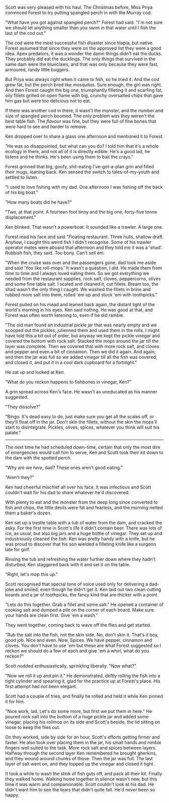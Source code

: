 Scott was very pleased with his haul. The Christmas before, Miss Priya convinced Forest to try putting spangled perch in with the Murray cod. 

"What have you got against spangled perch?" Forest had said. "I'm not sure we should let anything smaller than you swim in that water until I fish the last of the cod out."

The cod were the most successful fish disaster since tilapia, but native. Forest assumed that since they were on the approved list they were a good idea. Apex predators, it was a wonder the damn things didn't eat the ducks. They probably _did_ eat the ducklings. The only things that survived in the same dam were the blueclaws, and that was only because they were fast, armoured, randy little buggers.

But Priya was always right when it came to fish, so he tried it. And the cod grew fat, but the perch bred like mosquitos. Sure enough, the girl was right. And then Forest caught the big one, triumphantly filleting it and scarfing fat, oily fillets grilled on open flame with big, crunchy oversalted chips that gave him gas but were too delicious not to eat.

If there was another cod in there, it wasn't the monster, and the number and size of spangled perch boomed. The only problem was they weren't the best table fish. The _flavour_ was fine, but they were full of fine bones that were hard to see and harder to remove.

Ken dropped over to share a glass one afternoon and mentioned it to Forest. 

"He was so disappointed, but what can you do? I told him that it's a whole ecology in there, and not all of it is directly edible. He's a good lad, he listens and he thinks. He's been using them to bait the crays."

Forest grinned that big, goofy, shit-eating I've-got-a-plan grin and filled their mugs, leaning back. Ken sensed the switch to tales-of-my-youth and settled to listen.

"I used to love fishing with my dad. One afternoon I was fishing off the back of his big boat."

"How many boats did he have?"

"Two, at that point. A fourteen foot tinny and the big one, forty-five tonne displacement."

Ken blinked. That wasn't a powerboat. It sounded like a trawler. A large one.

Forest read his face and said "Floating restaurant. Three hulls, shallow draft. Anyhow, I caught this weird fish I didn't recognise. Some of his trawler operator mates were aboard that afternoon and they told me it was a 'shad'. Rubbish fish, they said. Too bony. Can't sell em.

"When the cruise was over and the passengers gone, dad took me aside and said 'You like roll-mops.' It wasn't a question, I did. He made them from time to time and I always loved eating them. So we got everything we needed from the restaurant supplies, rock salt, cloves, peppercorns, olives and some fine table salt. I scaled and cleaned it, cut fillets. Bream too, the shad wasn't the only thing I caught. We washed the fillets in brine and rubbed more salt into them, rolled 'em up and stuck 'em with toothpicks."

Forest pulled on his mead and leaned back again, the distant light of the world's morning in his eyes. Ken said nothng. He was good at that, and Forest was often worth listening to, even if he did ramble.

"The old man found an industrial pickle jar that was nearly empty and we scooped out the pickles, julienned them and used them in the rolls. I might have told this a bit out of order, but anyway we kept the pickle vinegar and covered the bottom with rock salt. Stacked the mops around the jar till the layer was complete. Then we covered that with more rock salt, and cloves and pepper and even a bit of cinnamon. Then we did it again. And again, and then the jar was full so we added vinegar till all the fish was covered, and closed it, and put it in a cool dark cupboard for a fortnight."

He sat up and looked at Ken.

"What do you reckon happens to fishbones in vinegar, Ken?"

A grin spread across Ken's face. He wasn't as uneducated as his manner suggested.

"They dissolve?"

"Bingo. It's dead easy to do, just make sure you get all the scales off, or they'll float off in the jar. Don't skin the fillets, without the skin the mops'll start to disintegrate. Pickles, olives, spices, whatever you think will suit his palate."

---

The next time he had scheduled down-time, certain that only the most dire of emergencies would call him to serve, Ken and Scott took their kit down to the dam with the spotted perch. 

"Why are we _here_, dad? These ones aren't good eating."

"Aren't they?"

Ken had cheerful mischief all over his face. It was infectious and Scott couldn't wait for his dad to share whatever he'd discovered. 

With plenty to eat and the monster from the deep long since converted to fish and chips, the little devils were fat and fearless, and the morning netted them a baker's dozen.

Ken set up a trestle table with a tub of water from the dam, and cracked the esky. For the first time in Scott's life it didn't contain beer. There was lots of ice, as usual, but also big jars and a huge bottle of vinegar. They set up and industriously cleaned the fish. Ken was pretty handy with a knife, but he was proud to discover that his son wielded a filleting knife like a surgeon late for golf.

Rinsing the tub and refreshing the water further down where they hadn't disturbed, Ken staggered back with it and set it on the table. 

"Right, let's mop this up."

Scott recognised that special tone of voice used only for delivering a dad-joke and smiled, even though he didn't get it. Ken laid out two clean cutting boards and a jar of toothpicks, the fancy kind that are thicker with a point.

"Lets do this together. Grab a fillet and some salt." He opened a container of cooking salt and dumped a pile on the corner of each board. Make sure your hands are clean first. Give 'em a wash." 

They went together, coming back to wave off the flies and get started. 

"Rub the salt into the fish, not the skin side. No, don't skin it. That's it boy, good job. Nice and even. Now, Spices. We have pepper, cinnamon and cloves. You don't have to use 'em but these are what Forest suggested so I reckon we should do a few of each and give 'em a whirl, what do you reckon?"

Scott nodded enthusiastically, sprinkling liberally. "Now what?"

"Now we roll it up and pin it." He demonstrated, deftly rolling the fish into a tight cylinder and spearing it, glad for the practice up at Forest's place. His first attempt had _not_ been elegant.

Scott had a couple of tries, and finally he rolled and held it while Ken pinned it for him.

"Nice work, lad. Let's do some more, but first we put them in here." He poured rock salt into the bottom of a huge pickle jar and added some vinegar, placing his rollmop on its side and Scott's beside, the lid sitting on loose to keep the flies out.

On they worked, side by side for an hour, Scott's efforts getting firmer and faster. He also took over placing them in the jar, his small hands and nimble fingers well suited to the task. More rock salt and spices between layers. Halfway through the second layer Ken remembered he brought gherkins, and they wound around chunks of those. Then the jar was full. The last layer of salt went on, and they topped up the vinegar and closed it tight.

It took a while to wash the stink of fish guts off, and pack all their kit. Finally they walked home. Walking home together in silence wasn't new, but this time it was warm and companionable. Scott couldn't look at his dad. He didn't want him to see the tears that didn't quite fall. He'd never been so happy.
